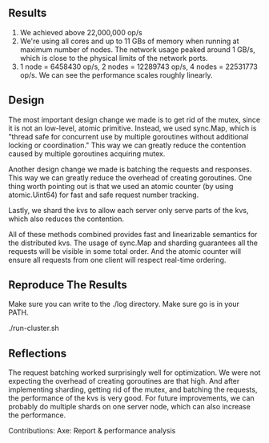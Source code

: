## Results
1. We achieved above 22,000,000 op/s
2. We're using all cores and up to 11 GBs of memory when running at maximum number of nodes. The network usage peaked around 1 GB/s, which is close to the physical limits of the network ports.
3. 1 node = 6458430 op/s, 2 nodes = 12289743 op/s, 4 nodes = 22531773 op/s. We can see the performance scales roughly linearly.

## Design

The most important design change we made is to get rid of the mutex, since it is not an low-level, atomic primitive. Instead, we used sync.Map, which is "thread safe for concurrent use by multiple goroutines without additional locking or coordination." This way we can greatly reduce the contention caused by multiple goroutines acquiring mutex.

Another design change we made is batching the requests and responses. This way we can greatly reduce the overhead of creating goroutines. One thing worth pointing out is that we used an atomic counter (by using atomic.Uint64) for fast and safe request number tracking.

Lastly, we shard the kvs to allow each server only serve parts of the kvs, which also reduces the contention.

All of these methods combined provides fast and linearizable semantics for the distributed kvs. The usage of sync.Map and sharding guarantees all the requests will be visible in some total order. And the atomic counter will ensure all requests from one client will respect real-time ordering.

## Reproduce The Results

Make sure you can write to the ./log directory.
Make sure go is in your PATH.

./run-cluster.sh

## Reflections

The request batching worked surprisingly well for optimization. We were not expecting the overhead of creating goroutines are that high. And after implementing sharding, getting rid of the mutex, and batching the requests, the performance of the kvs is very good.
For future improvements, we can probably do multiple shards on one server node, which can also increase the performance.

Contributions:
    Axe: Report & performance analysis